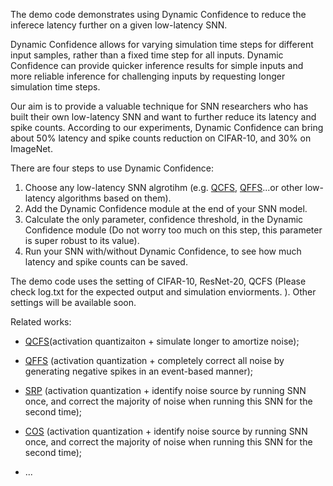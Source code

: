 The demo code demonstrates using Dynamic Confidence to reduce the inferece latency further on a given low-latency SNN. 

Dynamic Confidence allows for varying simulation time steps for different input samples, rather than a fixed time step for all inputs. Dynamic Confidence can provide quicker inference results for simple inputs and more reliable inference for challenging inputs by requesting longer simulation time steps.

Our aim is to provide a valuable technique for SNN researchers who has built their own low-latency SNN and want to further reduce its latency and spike counts. According to our experiments, Dynamic Confidence can bring about 50% latency and spike counts reduction on CIFAR-10, and 30% on ImageNet.



There are four steps to use Dynamic Confidence:
1. Choose any low-latency SNN algrotihm (e.g. [QCFS](https://arxiv.org/pdf/2303.04347.pdf), [QFFS](https://www.frontiersin.org/articles/10.3389/fnins.2022.918793/full)...or other low-latency algorithms based on them).
2. Add the Dynamic Confidence module at the end of your SNN model.
3. Calculate the only parameter, confidence threshold, in the Dynamic Confidence module (Do not worry too much on this step, this parameter is super robust to its value).
4. Run your SNN with/without Dynamic Confidence, to see how much latency and spike counts can be saved. 


The demo code uses the setting of CIFAR-10, ResNet-20, QCFS (Please check log.txt for the expected output and simulation enviorments.
). Other settings will be available soon.


Related works:

* [QCFS](https://arxiv.org/pdf/2303.04347.pdf)(activation quantizaiton + simulate longer to amortize noise);

* [QFFS](https://www.frontiersin.org/articles/10.3389/fnins.2022.918793/full) (activation quantization + completely correct all noise by generating negative spikes in an event-based manner);

* [SRP](https://arxiv.org/pdf/2302.02091.pdf) (activation quantization + identify noise source by running SNN once, and correct the majority of noise when running this SNN for the second time);

* [COS](https://arxiv.org/pdf/2302.10685.pdf) (activation quantization + identify noise source by running SNN once, and correct the majority of noise when running this SNN for the second time);
* ...


